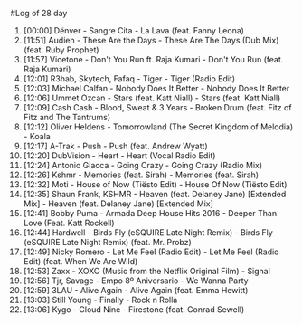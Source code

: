 #Log of 28 day

1. [00:00] Dënver - Sangre Cita - La Lava (feat. Fanny Leona)
1. [11:51] Audien - These Are the Days - These Are The Days (Dub Mix) (feat. Ruby Prophet)
1. [11:57] Vicetone - Don't You Run ft. Raja Kumari - Don't You Run (feat. Raja Kumari)
1. [12:01] R3hab, Skytech, Fafaq - Tiger - Tiger (Radio Edit)
1. [12:03] Michael Calfan - Nobody Does It Better - Nobody Does It Better
1. [12:06] Ummet Ozcan - Stars (feat. Katt Niall) - Stars (feat. Katt Niall)
1. [12:09] Cash Cash - Blood, Sweat & 3 Years - Broken Drum (feat. Fitz of Fitz and The Tantrums)
1. [12:12] Oliver Heldens - Tomorrowland (The Secret Kingdom of Melodia) - Koala
1. [12:17] A-Trak - Push - Push (feat. Andrew Wyatt)
1. [12:20] DubVision - Heart - Heart (Vocal Radio Edit)
1. [12:24] Antonio Giacca - Going Crazy - Going Crazy (Radio Mix)
1. [12:26] Kshmr - Memories (feat. Sirah) - Memories (feat. Sirah)
1. [12:32] Moti - House of Now (Tiësto Edit) - House Of Now (Tiësto Edit)
1. [12:35] Shaun Frank, KSHMR - Heaven (feat. Delaney Jane) [Extended Mix] - Heaven (feat. Delaney Jane) [Extended Mix]
1. [12:41] Bobby Puma - Armada Deep House Hits 2016 - Deeper Than Love (Feat. Katt Rockell)
1. [12:44] Hardwell - Birds Fly (eSQUIRE Late Night Remix) - Birds Fly (eSQUIRE Late Night Remix) (feat. Mr. Probz)
1. [12:49] Nicky Romero - Let Me Feel (Radio Edit) - Let Me Feel (Radio Edit) (feat. When We Are Wild)
1. [12:53] Zaxx - XOXO (Music from the Netflix Original Film) - Signal
1. [12:56] Tjr, Savage - Empo 8º Aniversario - We Wanna Party
1. [12:59] 3LAU - Alive Again - Alive Again (feat. Emma Hewitt)
1. [13:03] Still Young - Finally - Rock n Rolla
1. [13:06] Kygo - Cloud Nine - Firestone (feat. Conrad Sewell)
